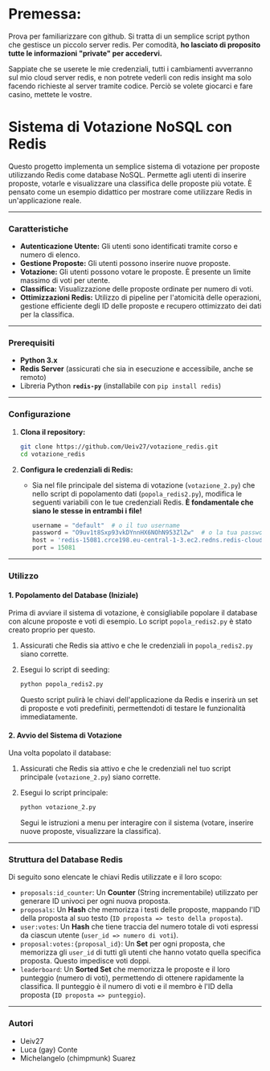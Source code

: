 # Premessa:
Prova per familiarizzare con github. Si tratta di un semplice script python che gestisce un piccolo server redis. Per comodità, **ho lasciato di proposito tutte le informazioni "private" per accedervi.**

Sappiate che se userete le mie credenziali, tutti i cambiamenti avverranno sul mio cloud server redis, e non potrete vederli con redis insight ma solo facendo richieste al server tramite codice. Perciò se volete giocarci e fare casino, mettete le vostre.


# Sistema di Votazione NoSQL con Redis

Questo progetto implementa un semplice sistema di votazione per proposte utilizzando Redis come database NoSQL. Permette agli utenti di inserire proposte, votarle e visualizzare una classifica delle proposte più votate. È pensato come un esempio didattico per mostrare come utilizzare Redis in un'applicazione reale.

---

### Caratteristiche

* **Autenticazione Utente:** Gli utenti sono identificati tramite corso e numero di elenco.
* **Gestione Proposte:** Gli utenti possono inserire nuove proposte.
* **Votazione:** Gli utenti possono votare le proposte. È presente un limite massimo di voti per utente.
* **Classifica:** Visualizzazione delle proposte ordinate per numero di voti.
* **Ottimizzazioni Redis:** Utilizzo di pipeline per l'atomicità delle operazioni, gestione efficiente degli ID delle proposte e recupero ottimizzato dei dati per la classifica.

---

### Prerequisiti

* **Python 3.x**
* **Redis Server** (assicurati che sia in esecuzione e accessibile, anche se remoto)
* Libreria Python **`redis-py`** (installabile con `pip install redis`)

---

### Configurazione

1.  **Clona il repository:**

    ```bash
    git clone https://github.com/Ueiv27/votazione_redis.git
    cd votazione_redis
    ```
2.  **Configura le credenziali di Redis:**
    * Sia nel file principale del sistema di votazione (`votazione_2.py`) che nello script di popolamento dati (`popola_redis2.py`), modifica le seguenti variabili con le tue credenziali Redis. **È fondamentale che siano le stesse in entrambi i file!**

        ```python
        username = "default"  # o il tuo username
        password = "O9uv1t8Sxp93vkDYnnHX6NOhN953ZlZw"  # o la tua password
        host = 'redis-15081.crce198.eu-central-1-3.ec2.redns.redis-cloud.com'
        port = 15081
        ```

---

### Utilizzo

#### 1. Popolamento del Database (Iniziale)

Prima di avviare il sistema di votazione, è consigliabile popolare il database con alcune proposte e voti di esempio. Lo script `popola_redis2.py` è stato creato proprio per questo.

1.  Assicurati che Redis sia attivo e che le credenziali in `popola_redis2.py` siano corrette.
2.  Esegui lo script di seeding:

    ```bash
    python popola_redis2.py
    ```

    Questo script pulirà le chiavi dell'applicazione da Redis e inserirà un set di proposte e voti predefiniti, permettendoti di testare le funzionalità immediatamente.

#### 2. Avvio del Sistema di Votazione

Una volta popolato il database:

1.  Assicurati che Redis sia attivo e che le credenziali nel tuo script principale (`votazione_2.py`) siano corrette.
2.  Esegui lo script principale:

    ```bash
    python votazione_2.py
    ```

    Segui le istruzioni a menu per interagire con il sistema (votare, inserire nuove proposte, visualizzare la classifica).

---

### Struttura del Database Redis

Di seguito sono elencate le chiavi Redis utilizzate e il loro scopo:

* `proposals:id_counter`: Un **Counter** (String incrementabile) utilizzato per generare ID univoci per ogni nuova proposta.
* `proposals`: Un **Hash** che memorizza i testi delle proposte, mappando l'ID della proposta al suo testo (`ID proposta => testo della proposta`).
* `user:votes`: Un **Hash** che tiene traccia del numero totale di voti espressi da ciascun utente (`user_id => numero di voti`).
* `proposal:votes:{proposal_id}`: Un **Set** per ogni proposta, che memorizza gli `user_id` di tutti gli utenti che hanno votato quella specifica proposta. Questo impedisce voti doppi.
* `leaderboard`: Un **Sorted Set** che memorizza le proposte e il loro punteggio (numero di voti), permettendo di ottenere rapidamente la classifica. Il punteggio è il numero di voti e il membro è l'ID della proposta (`ID proposta => punteggio`).

---

### Autori

* Ueiv27
* Luca (gay) Conte
* Michelangelo (chimpmunk) Suarez
